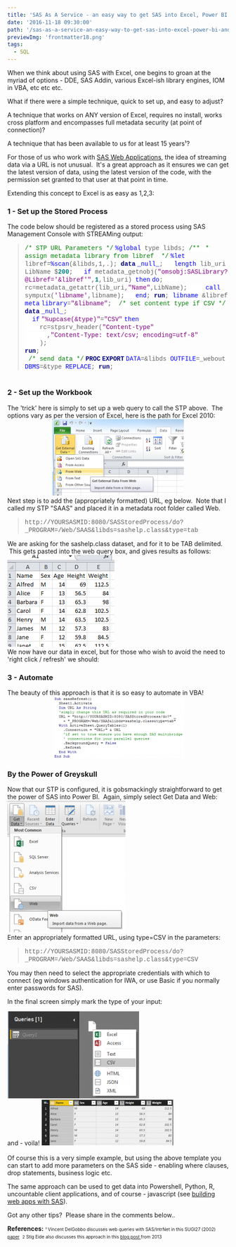 ```yaml
---
title: 'SAS As A Service - an easy way to get SAS into Excel, Power BI '
date: '2016-11-18 09:30:00'
path: '/sas-as-a-service-an-easy-way-to-get-sas-into-excel-power-bi-and-000s-of-other-tools-languages/'
previewImg: 'frontmatter18.png'
tags:
  - SQL
---
```


When we think about using SAS with Excel, one begins to groan at the myriad of options - DDE, SAS Addin, various Excel-ish library engines, IOM in VBA, etc etc etc.

What if there were a simple technique, quick to set up, and easy to adjust?

A technique that works on ANY version of Excel, requires no install, works cross platform and encompasses full metadata security (at point of connection)?

A technique that has been available to us for at least 15 years¹?

For those of us who work with <a href="https://rawsas.blogspot.co.uk/2015/12/building-web-apps-with-sas.html" target="_blank" rel="noopener">SAS Web Applications</a>, the idea of streaming data via a URL is not unusual.  It's a great approach as it ensures we can get the latest version of data, using the latest version of the code, with the permission set granted to that user at that point in time.

Extending this concept to Excel is as easy as 1,2,3:

<h3>1 - Set up the Stored Process</h3>
The code below should be registered as a stored process using SAS Management Console with STREAMing output:
<blockquote style="line-height: normal; margin-bottom: 0cm; mso-layout-grid-align: none; text-autospace: none;"><span style="background: white; color: green; font-family: 'courier new';">/* STP URL Parameters */</span>
<span style="background: white; color: blue; font-family: 'courier new';">%global</span><span style="background: white; font-family: 'courier new';"> type libds;
</span><span style="background: white; color: green; font-family: 'courier new';">/**</span>
<span style="background: white; color: green; font-family: 'courier new';"> * assign metadata library from libref
</span><span style="background: white; color: green; font-family: 'courier new';"> */</span>
<span style="background: white; color: blue; font-family: 'courier new';">%let</span><span style="background: white; font-family: 'courier new';"> libref=</span><span style="background: white; color: blue; font-family: 'courier new';">%scan</span><span style="background: white; font-family: 'courier new';">(&amp;libds,1,.);
</span><b><span style="background: white; color: navy; font-family: 'courier new';">data</span></b> <span style="background: white; color: blue; font-family: 'courier new';">_null_</span><span style="background: white; font-family: 'courier new';">;
</span><span style="background: white; font-family: 'courier new';">  </span><span style="background: white; color: blue; font-family: 'courier new';">length</span><span style="background: white; font-family: 'courier new';"> lib_uri LibName $</span><b><span style="background: white; color: teal; font-family: 'courier new';">200</span></b><span style="background: white; font-family: 'courier new';">;
</span><span style="background: white; font-family: 'courier new';">  </span><span style="background: white; color: blue; font-family: 'courier new';">if</span><span style="background: white; font-family: 'courier new';"> metadata_getnobj(</span><span style="background: white; color: purple; font-family: 'courier new';">"omsobj:SASLibrary?@Libref='&amp;libref'"</span><span style="background: white; font-family: 'courier new';">,</span><b><span style="background: white; color: teal; font-family: 'courier new';">1</span></b><span style="background: white; font-family: 'courier new';">,lib_uri) </span><span style="background: white; color: blue; font-family: 'courier new';">then</span> <span style="background: white; color: blue; font-family: 'courier new';">do</span><span style="background: white; font-family: 'courier new';">;
</span><span style="background: white; font-family: 'courier new';">    rc=metadata_getattr(lib_uri,</span><span style="background: white; color: purple; font-family: 'courier new';">"Name"</span><span style="background: white; font-family: 'courier new';">,LibName);
</span><span style="background: white; font-family: 'courier new';">    </span><span style="background: white; color: blue; font-family: 'courier new';">call</span><span style="background: white; font-family: 'courier new';"> symputx(</span><span style="background: white; color: purple; font-family: 'courier new';">'libname'</span><span style="background: white; font-family: 'courier new';">,libname);
</span><span style="background: white; font-family: 'courier new';">  </span><span style="background: white; color: blue; font-family: 'courier new';">end</span><span style="background: white; font-family: 'courier new';">;
</span><b><span style="background: white; color: navy; font-family: 'courier new';">run</span></b><span style="background: white; font-family: 'courier new';">;
</span><span style="background: white; color: blue; font-family: 'courier new';">libname</span><span style="background: white; font-family: 'courier new';"> &amp;libref </span><span style="background: white; color: blue; font-family: 'courier new';">meta</span> <span style="background: white; color: blue; font-family: 'courier new';">library</span><span style="background: white; font-family: 'courier new';">=</span><span style="background: white; color: purple; font-family: 'courier new';">"&amp;libname"</span><span style="background: white; font-family: 'courier new';">;
</span><span style="background: white; font-family: 'courier new';"> </span><span style="background: white; color: green; font-family: 'courier new';">/* set content type if CSV */</span>
<div style="line-height: normal; margin-bottom: 0cm; mso-layout-grid-align: none; text-autospace: none;"><b><span style="background: white; color: navy; font-family: 'courier new';">data</span></b> <span style="background: white; color: blue; font-family: 'courier new';">_null_</span><span style="background: white; font-family: 'courier new';">;</span></div>
<div style="line-height: normal; margin-bottom: 0cm; mso-layout-grid-align: none; text-autospace: none;"><span style="background: white; font-family: 'courier new';">  </span><span style="background: white; color: blue; font-family: 'courier new';">if</span> <span style="background: white; color: purple; font-family: 'courier new';">"%upcase(&amp;type)"</span><span style="background: white; font-family: 'courier new';">=</span><span style="background: white; color: purple; font-family: 'courier new';">"CSV"</span> <span style="background: white; color: blue; font-family: 'courier new';">then</span></div>
<div style="line-height: normal; margin-bottom: 0cm; mso-layout-grid-align: none; text-autospace: none;"><span style="background: white; font-family: 'courier new';">    rc=stpsrv_header(</span><span style="background: white; color: purple; font-family: 'courier new';">"Content-type"</span></div>
<div style="line-height: normal; margin-bottom: 0cm; mso-layout-grid-align: none; text-autospace: none;"><span style="background: white; font-family: 'courier new';">      ,</span><span style="background: white; color: purple; font-family: 'courier new';">"Content-Type: text/csv; encoding=utf-8"</span></div>
<div style="line-height: normal; margin-bottom: 0cm; mso-layout-grid-align: none; text-autospace: none;"><span style="background: white; color: purple; font-family: 'courier new';">    </span><span style="background: white; font-family: 'courier new';">);</span></div>
<div><b><span style="background: white; color: navy; font-family: 'courier new';">run</span></b><span style="background: white; font-family: 'courier new';">;</span></div>
<span style="background: white; font-family: 'courier new';"> </span><span style="background: white; color: green; font-family: 'courier new';">/* send data */</span>
<b><span style="background: white; color: navy; font-family: 'courier new';">PROC</span></b> <b><span style="background: white; color: navy; font-family: 'courier new';">EXPORT</span></b> <span style="background: white; color: blue; font-family: 'courier new';">DATA</span><span style="background: white; font-family: 'courier new';">=&amp;libds </span><span style="background: white; color: blue; font-family: 'courier new';">OUTFILE</span><span style="background: white; font-family: 'courier new';">=_webout </span><span style="background: white; color: blue; font-family: 'courier new';">DBMS</span><span style="background: white; font-family: 'courier new';">=&amp;type </span><span style="background: white; color: blue; font-family: 'courier new';">REPLACE</span><span style="background: white; font-family: 'courier new';">;
</span><b><span style="background: white; color: navy; font-family: 'courier new';">run</span></b><span style="background: white; font-family: 'courier new';">;</span></blockquote>
&nbsp;
<h3>2 - Set up the Workbook</h3>
The 'trick' here is simply to set up a web query to call the STP above.  The options vary as per the version of Excel, here is the path for Excel 2010:
<div style="clear: both; text-align: center;"><img class="alignnone size-medium wp-image-86" src="../images/Capture-1-300x174.png" alt="" width="300" height="174" /></div>
<div style="clear: both; text-align: center;"></div>
Next step is to add the (appropriately formatted) URL, eg below.  Note that I called my STP "SAAS" and placed it in a metadata root folder called Web.
<blockquote><span style="font-family: 'courier new' , 'courier' , monospace;">http://YOURSASMID:8080/SASStoredProcess/do?_PROGRAM=/Web/SAAS&amp;libds=sashelp.class&amp;type=tab</span></blockquote>
We are asking for the sashelp.class dataset, and for it to be TAB delimited.  This gets pasted into the web query box, and gives results as follows:

<img class="size-full wp-image-87 aligncenter" src="../images/Capture-2.png" alt="" width="244" height="209" />
<div style="clear: both; text-align: center;"></div>
We now have our data in excel, but for those who wish to avoid the need to 'right click / refresh' we should:
<h3>3 - Automate</h3>
The beauty of this approach is that it is so easy to automate in VBA!
<div style="clear: both; text-align: center;"> <img class="alignnone size-medium wp-image-88" src="../images/Capture-3-300x141.png" alt="" width="300" height="141" /></div>
<h3>By the Power of Greyskull</h3>
Now that our STP is configured, it is gobsmackingly straightforward to get the power of SAS into Power BI.  Again, simply select Get Data and Web:
<div style="clear: both; text-align: center;"></div>
<div><img class="size-medium wp-image-89 aligncenter" src="../images/Capture-4-269x300.png" alt="" width="269" height="300" /></div>
Enter an appropriately formatted URL, using type=CSV in the parameters:
<blockquote><span style="font-family: 'courier new' , 'courier' , monospace;">http://YOURSASMID:8080/SASStoredProcess/do?_PROGRAM=/Web/SAAS&amp;libds=sashelp.class&amp;type=CSV</span></blockquote>
You may then need to select the appropriate credentials with which to connect (eg windows authentication for IWA, or use Basic if you normally enter passwords for SAS).

In the final screen simply mark the type of your input:

<img class="size-medium wp-image-90 aligncenter" src="../images/Capture-5-300x198.png" alt="" width="300" height="198" />
<div style="clear: both; text-align: center;"></div>
and - voila!

<img class="size-medium wp-image-91 aligncenter" src="../images/Capture-6-300x104.png" alt="" width="300" height="104" />
<div style="clear: both; text-align: center;"></div>
&nbsp;
<div style="clear: both; text-align: center;"></div>
Of course this is a very simple example, but using the above template you can start to add more parameters on the SAS side - enabling where clauses, drop statements, business logic etc.

The same approach can be used to get data into Powershell, Python, R, uncountable client applications, and of course - javascript (see <a href="http://rawsas.blogspot.co.uk/2015/12/building-web-apps-with-sas.html" target="_blank" rel="noopener">building web apps with SAS</a>).

Got any other tips?  Please share in the comments below..

<b>References:</b>
<span style="font-size: x-small;">¹ Vincent DelGobbo discusses web queries with SAS/IntrNet in this SUGI27 (2002) <a href="http://www2.sas.com/proceedings/sugi27/p174-27.pdf" target="_blank" rel="noopener">paper</a> </span>
<span style="font-size: xx-small;">2</span><span style="font-size: x-small;"> Stig Eide also discusses this approach in this <a href="http://bi-notes.com/2013/02/sas-stored-processes-querying-a-stored-process-from-excel-without-the-add-in/" target="_blank" rel="noopener">blog post </a>from 2013</span>
